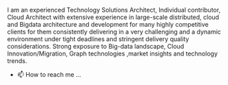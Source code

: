 I am an experienced Technology Solutions Architect, 
Individual contributor, Cloud Architect with extensive experience in large-scale distributed, cloud and Bigdata architecture and development 
for many highly competitive clients for them consistently delivering in a very challenging and a dynamic environment under tight deadlines and stringent delivery quality considerations.
Strong exposure to Big-data landscape, Cloud Innovation/Migration, Graph technologies ,market insights and technology trends.
- 📫 How to reach me ...

<!---
AJTRAJ/AJTRAJ is a ✨ special ✨ repository because its `README.md` (this file) appears on your GitHub profile.
You can click the Preview link to take a look at your changes.
--->
